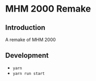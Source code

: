 # MHM 2000 Remake

## Introduction

A remake of MHM 2000

## Development

- `yarn`
- `yarn run start`
